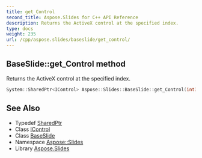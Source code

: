 ```yaml
---
title: get_Control
second_title: Aspose.Slides for C++ API Reference
description: Returns the ActiveX control at the specified index.
type: docs
weight: 235
url: /cpp/aspose.slides/baseslide/get_control/
---
```

## BaseSlide::get_Control method


Returns the ActiveX control at the specified index.

```cpp
System::SharedPtr<IControl> Aspose::Slides::BaseSlide::get_Control(int32_t index) override
```

## See Also

* Typedef [SharedPtr](../../../system/sharedptr/)
* Class [IControl](../../icontrol/)
* Class [BaseSlide](../)
* Namespace [Aspose::Slides](../../)
* Library [Aspose.Slides](../../../)
